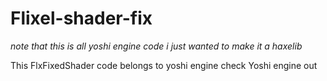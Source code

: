 # Flixel-shader-fix
*note that this is all yoshi engine code i just wanted to make it a haxelib*
 
 This FlxFixedShader code belongs to yoshi engine check Yoshi engine out 
